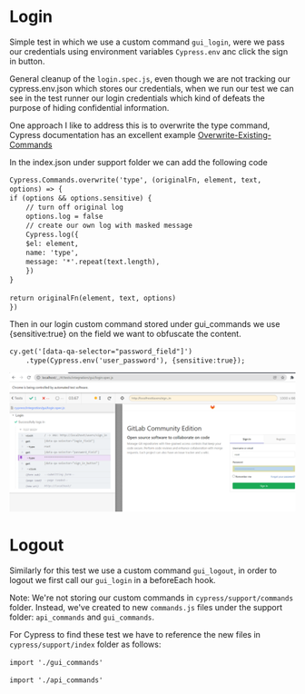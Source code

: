# Login

Simple test in which we use a custom command `gui_login`, were we pass our credentials using environment variables `Cypress.env` anc click the sign in button.

General cleanup of the `login.spec.js`, even though we are not tracking our cypress.env.json which stores our credentials, when we run our test we can see in the test runner our login credentials which kind of defeats the purpose of hiding confidential information.

One approach I like to address this is to overwrite the type command, Cypress documentation has an excellent example [Overwrite-Existing-Commands](https://docs.cypress.io/api/cypress-api/custom-commands#Dual-Commands)

In the index.json under support folder we can add the following code

    Cypress.Commands.overwrite('type', (originalFn, element, text, options) => {
    if (options && options.sensitive) {
        // turn off original log
        options.log = false
        // create our own log with masked message
        Cypress.log({
        $el: element,
        name: 'type',
        message: '*'.repeat(text.length),
        })
    }
    
    return originalFn(element, text, options)
    })


Then in our login custom command stored under gui_commands we use {sensitive:true} on the field we want to obfuscate the content.

    cy.get('[data-qa-selector="password_field"]')
        .type(Cypress.env('user_password'), {sensitive:true});

![img](https://github.com/DanielRamos84/cypress-intermediate-course/blob/master/screenshots/Snip_01.png)

# Logout
Similarly for this test we use a custom command `gui_logout`, in order to logout we first call our `gui_login` in a beforeEach hook.

Note: We're not storing our custom commands in `cypress/support/commands` folder.  Instead, we've created to new `commands.js` files under the support folder: `api_commands` and `gui_commands`.

For Cypress to find these test we have to reference the new files in `cypress/support/index` folder as follows:

`import './gui_commands'`

`import './api_commands'`
